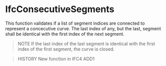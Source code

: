 # IfcConsecutiveSegments

This function validates if a list of segment indices are connected to represent a concecutive curve. The last index of any, but the last, segment shall be identical with the first index of the next segment.<!-- end of definition -->

> NOTE If the last index of the last segment is identical with the first index of the first segment, the curve is closed.

> HISTORY New function in IFC4 ADD1
